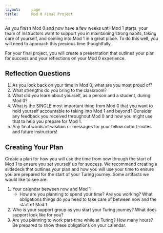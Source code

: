 ```yaml
---
layout:     page
title:      Mod 0 Final Project
---
```

As you finish Mod 0 and now have a few weeks until Mod 1 starts, your team of Instructors want to support you in maintaining strong habits, taking care of yourself, and coming into Mod 1 in a great place. To do this well, you will need to approach this precious time thoughtfully.

For your final project, you will create a presentation that outlines your plan for success and your reflections on your Mod 0 experience. 

## Reflection Questions
1. As you look back on your time in Mod 0, what are you most proud of?
1. What strengths do you bring to the classroom?
1. What did you learn about yourself, as a person and a student, during Mod 0?
1. What is the SINGLE most important thing from Mod 0 that you want to hold yourself accountable to taking into Mod 1 and beyond? Consider any feedback you received throughout Mod 0 and how you might use that to help you prepare for Mod 1.
1. Any final words of wisdom or messages for your fellow cohort-mates and future instructors!

## Creating Your Plan
Create a plan for how you will use the time from now through the start of Mod 1 to ensure you set yourself up for success. We recommend creating a slidedeck that outlines your plan and how you will use your time to ensure you are prepared for the start of your Turing journey. Some artifacts we would like to see are:
1. Your calendar between now and Mod 1
    - How are you planning to spend your time? Are you working? What obligations things do you need to take care of between now and the start of Mod 1
1. Who is your support group as you start your Turing journey? What does support look like for you?
1. Are you planning to work part-time while at Turing? How many hours? Be prepared to show these obligations on your calendar.
